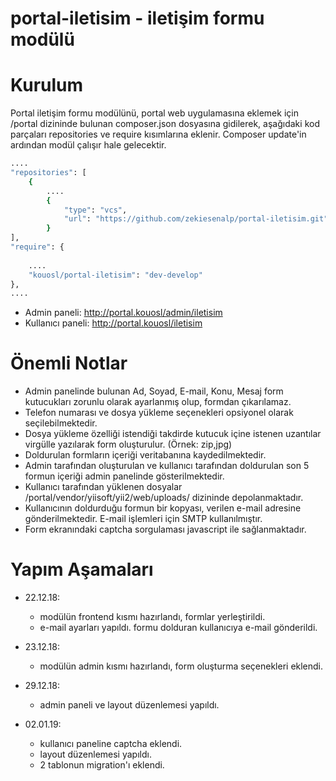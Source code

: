 # portal-iletisim - iletişim formu modülü

Kurulum
============
Portal iletişim formu modülünü, portal web uygulamasına eklemek için /portal dizininde bulunan composer.json dosyasına gidilerek, aşağıdaki kod parçaları repositories ve require kısımlarına eklenir. Composer update'in ardından modül çalışır hale gelecektir.

```bash
....
"repositories": [
    {
        ....
        {
            "type": "vcs",
            "url": "https://github.com/zekiesenalp/portal-iletisim.git"
        }
],
"require": {
     
    ....   
    "kouosl/portal-iletisim": "dev-develop"
},
....
```


- Admin paneli: http://portal.kouosl/admin/iletisim
- Kullanıcı paneli: http://portal.kouosl/iletisim



Önemli Notlar
============

- Admin panelinde bulunan Ad, Soyad, E-mail, Konu, Mesaj form kutucukları zorunlu olarak ayarlanmış olup, formdan çıkarılamaz.
- Telefon numarası ve dosya yükleme seçenekleri opsiyonel olarak seçilebilmektedir.
- Dosya yükleme özelliği istendiği takdirde kutucuk içine istenen uzantılar virgülle yazılarak form oluşturulur. (Örnek: zip,jpg)
- Doldurulan formların içeriği veritabanına kaydedilmektedir.
- Admin tarafından oluşturulan ve kullanıcı tarafından doldurulan son 5 formun içeriği admin panelinde gösterilmektedir.
- Kullanıcı tarafından yüklenen dosyalar /portal/vendor/yiisoft/yii2/web/uploads/ dizininde depolanmaktadır.
- Kullanıcının doldurduğu formun bir kopyası, verilen e-mail adresine gönderilmektedir. E-mail işlemleri için SMTP kullanılmıştır.
- Form ekranındaki captcha sorgulaması javascript ile sağlanmaktadır.



Yapım Aşamaları
============

- 22.12.18:
 	- modülün frontend kısmı hazırlandı, formlar yerleştirildi.
	- e-mail ayarları yapıldı. formu dolduran kullanıcıya e-mail gönderildi.

- 23.12.18:
	- modülün admin kısmı hazırlandı, form oluşturma seçenekleri eklendi.

- 29.12.18:
	- admin paneli ve layout düzenlemesi yapıldı. 
 
- 02.01.19:
	- kullanıcı paneline captcha eklendi.
	- layout düzenlemesi yapıldı. 
    - 2 tablonun migration'ı eklendi.


